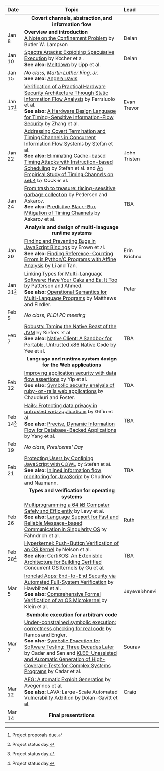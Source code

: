 **Date**   | <center>**Topic**</center> | **Lead**
:----------|:-----------------------------------------------------------------------------------------|:----------
           | <center>**Covert channels, abstraction, and information flow**</center> |
Jan  8     | **Overview and introduction** <br/> [A Note on the Confinement Problem](papers/lampson:confinement.pdf) by Butler W. Lampson | Deian
Jan 10     | [Spectre Attacks: Exploiting Speculative Execution](papers/spectre.pdf) by Kocher et al. <br/> **See also:** [Meltdown](papers/meltdown.pdf) by Lipp et al.  | Deian
Jan 15     | *No class, [Martin Luther King, Jr.](https://en.wikipedia.org/wiki/Martin_Luther_King_Jr.)* <br/> **See also:** [Angela Davis](https://en.wikipedia.org/wiki/Angela_Davis) |
Jan 17[^1] | [Verification of a Practical Hardware Security Architecture Through Static Information Flow Analysis](papers/ferraiuolo:verification.pdf) by Ferraiuolo et al. <br/> **See also:** [A Hardware Design Language for Timing-Sensitive Information-Flow Security](https://cseweb.ucsd.edu/~dstefan/cse291-fall16/papers/secverilog-annotated.pdf) by Zhang et al. | Evan <br/> Trevor
Jan 22     | [Addressing Covert Termination and Timing Channels in Concurrent Information Flow Systems](papers/lio.pdf) by Stefan et al.<br/> **See also:** [Eliminating Cache-based Timing Attacks with Instruction-based Scheduling](papers/stefan:eliminating.pdf) by Stefan et al. and [An Empirical Study of Timing Channels on seL4](papers/cock:last-mile.pdf) by Cock et al. | John <br/> Tristen
Jan 24     | [From trash to treasure: timing-sensitive garbage collection](papers/pedersen:trash-to-treasure.pdf) by Pedersen and Askarov.<br/> **See also:** [Predictive Black-Box Mitigation of Timing Channels](papers/askarov:predicative.pdf) by Askarov et al. | TBA
           | <center>**Analysis and design of multi-language runtime systems**</center> |
Jan 29     | [Finding and Preventing Bugs in JavaScript Bindings](papers/brown:finding.pdf) by Brown et al. <br/> **See also:** [Finding Reference-Counting Errors in Python/C Programs with Affine Analysis](papers/li:refcount.pdf) by Li and Tan. | Erin <br/> Krishna
Jan 31[^2] | [Linking Types for Multi-Language Software: Have Your Cake and Eat It Too](papers/patterson:linking-types.pdf) by Patterson and Ahmed.<br/> **See also:** [Operational Semantics for Multi-Language Programs](papers/matthews:multi-lang.pdf) by Matthews and Findler. | Peter
Feb  5     | *No class, PLDI PC meeting* |
Feb  7     | [Robusta: Taming the Native Beast of the JVM](papers/robusta.pdf) by Siefers et al.<br/> **See also:** [Native Client: A Sandbox for Portable, Untrusted x86 Native Code](papers/nacl.pdf) by Yee et al. | TBA
           | <center>**Language and runtime system design for the Web applications**</center>
Feb 12     | [Improving application security with data flow assertions](papers/resin.pdf) by Yip et al.<br/> **See also:** [Symbolic security analysis of ruby-on-rails web applications](papers/rubyx.pdf) by Chaudhuri and Foster. | TBA
Feb 14[^2] | [Hails: Protecting data privacy in untrusted web applications](papers/hails.pdf) by Giffin et al.<br/> **See also:** [Precise, Dynamic Information Flow for Database-Backed Applications](papers/jacqueline.pdf) by Yang et al. | TBA
Feb 19     | *No class, Presidents' Day* |
Feb 21     | [Protecting Users by Confining JavaScript with COWL](papers/cowl.pdf) by Stefan et al.<br/> **See also:** [Inlined information flow monitoring for JavaScript](papers/inlinejs.pdf) by Chudnov and Naumann. | TBA
           | <center>**Types and verification for operating systems**</center> |
Feb 26     | [Multiprogramming a 64 kB Computer Safely and Efficiently](papers/tock.pdf) by Levy et al.<br/> **See also:** [Language Support for Fast and Reliable Message-based Communication in Singularity OS](papers/singularity.pdf) by Fähndrich et al. | Ruth
Feb 28[^2] | [Hyperkernel: Push-Button Verification of an OS Kernel](papers/hyperkernel.pdf) by Nelson et al.<br/> **See also:** [CertiKOS: An Extenisble Architecture for Building Certified Concurrent OS Kernels](papers/certikos.pdf) by Gu et al. | TBA
Mar  5     | [Ironclad Apps: End-to-End Security via Automated Full-System Verification](papers/ironclad-apps.pdf) by Hawblitzel et al.<br/> **See also:** [Comprehensive Formal Verification of an OS Microkernel](papers/sel4.pdf) by Klein et al. | Jeyavaishnavi
           | <center>**Symbolic execution for arbitrary code**</center>
Mar  7     | [Under-constrained symbolic execution: correctness checking for real code](papers/ucklee.pdf) by Ramos and Engler.<br/> **See also:** [Symbolic Execution for Software Testing: Three Decades Later](papers/cadar:symexe.pdf) by Cadar and Sen and [KLEE: Unassisted and Automatic Generation of High-Coverage Tests for Complex Systems Programs](papers/klee.pdf) by Cadar et al. | Sourav
Mar 12     | [AEG: Automatic Exploit Generation](papers/aeg.pdf) by Avegerinos et al.<br/> **See also:** [LAVA: Large-Scale Automated Vulnerability Addition](papers/lava.pdf) by Dolan-Gavitt et al. | Craig
Mar 14     | <center>**Final presentations**</center>

[^1]: Project proposals due.
[^2]: Project status day.

